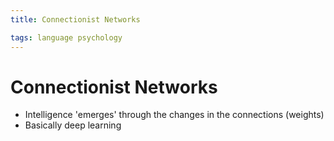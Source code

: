 ```yaml
---
title: Connectionist Networks

tags: language psychology 
---
```


# Connectionist Networks
- Intelligence 'emerges' through the changes in the connections (weights)
- Basically deep learning










